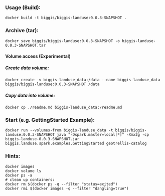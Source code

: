 ### Usage (Build):
```
docker build -t biggis/biggis-landuse:0.0.3-SNAPSHOT .
```

### Archive (tar):
```
docker save biggis/biggis-landuse:0.0.3-SNAPSHOT -o biggis-landuse-0.0.3-SNAPSHOT.tar
```

#### Volume access (Experimental)
##### Create data volume:
```
docker create -v biggis-landuse_data:/data --name biggis-landuse_data biggis/biggis-landuse:0.0.3-SNAPSHOT /data
```
##### Copy data into volume:
```
docker cp ./readme.md biggis-landuse_data:/readme.md
```

### Start (e.g. GettingStarted Example):
```
docker run --volumes-from biggis-landuse_data -t biggis/biggis-landuse:0.0.3-SNAPSHOT java "-Dspark.master=local[*]" -Xmx2g -cp biggis-landuse-0.0.3-SNAPSHOT.jar biggis.landuse.spark.examples.GettingStarted geotrellis-catalog
```

### Hints: 
``` 
docker images
docker volume ls
docker ps -a
# clean up containers:
docker rm $(docker ps -q --filter "status=exited")
docker rmi $(docker images -q --filter "dangling=true")
```